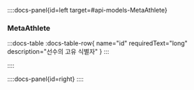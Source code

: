 ::::docs-panel{id=left target=#api-models-MetaAthlete}

### MetaAthlete

:::docs-table
:docs-table-row{
name="id"
requiredText="long"
description="선수의 고유 식별자"
}
:::

::::

::::docs-panel{id=right}
::::
